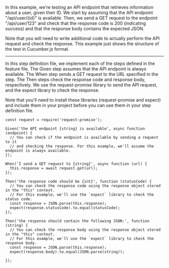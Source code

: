 

In this example, we're testing an API endpoint that retrieves information about a user, given their ID. We start by assuming that the API endpoint "/api/user/{id}" is available. Then, we send a GET request to the endpoint "/api/user/123" and check that the response code is 200 (indicating success) and that the response body contains the expected JSON.

Note that you will need to write additional code to actually perform the API request and check the response. This example just shows the structure of the test in Cucumber.js format.


---


In this step definition file, we implement each of the steps defined in the feature file. The Given step assumes that the API endpoint is always available. The When step sends a GET request to the URL specified in the step. The Then steps check the response code and response body, respectively. We use the request-promise library to send the API request, and the expect library to check the response.

Note that you'll need to install these libraries (request-promise and expect) and include them in your project before you can use them in your step definition file.


```const { Given, When, Then } = require('cucumber');
const request = require('request-promise');

Given('the API endpoint {string} is available', async function (endpoint) {
  // You can check if the endpoint is available by sending a request to it
  // and checking the response. For this example, we'll assume the endpoint is always available.
});

When('I send a GET request to {string}', async function (url) {
  this.response = await request.get(url);
});

Then('the response code should be {int}', function (statusCode) {
  // You can check the response code using the response object stored in the "this" context.
  // For this example, we'll use the `expect` library to check the status code.
  const response = JSON.parse(this.response);
  expect(response.statusCode).to.equal(statusCode);
});

Then('the response should contain the following JSON:', function (string) {
  // You can check the response body using the response object stored in the "this" context.
  // For this example, we'll use the `expect` library to check the response body.
  const response = JSON.parse(this.response);
  expect(response.body).to.equal(JSON.parse(string));
  
});

```
